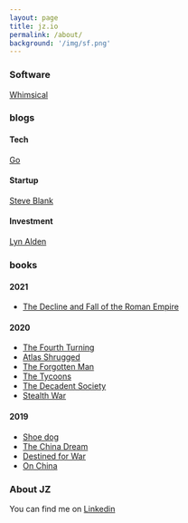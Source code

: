 ```yaml
---
layout: page
title: jz.io
permalink: /about/
background: '/img/sf.png'
---
```


### Software
[Whimsical](https://whimsical.com)

### blogs
#### Tech
[Go](https://blog.golang.org)

#### Startup
[Steve Blank](https://steveblank.com)

#### Investment
[Lyn Alden](https://www.lynalden.com)

### books
#### 2021
- [The Decline and Fall of the Roman Empire](https://www.amazon.com/dp/0307700763/ref=cm_sw_em_r_mt_dp_7W1X0PQHGTNJXMT8AA6A)

#### 2020
- [The Fourth Turning](https://www.amazon.com/dp/0767900464/ref=cm_sw_em_r_mt_dp_FVWG8YGN3J9E1ZF0WP47)
- [Atlas Shrugged](https://www.amazon.com/dp/0525948929/ref=cm_sw_em_r_mt_dp_XQSBMJXPK7QZWGBC6BZJ)
- [The Forgotten Man](https://www.amazon.com/dp/0060936428/ref=cm_sw_em_r_mt_dp_STASAXGP537R94DV5SQE)
- [The Tycoons](https://www.amazon.com/Tycoons-Carnegie-Rockefeller-Invented-Supereconomy/dp/)
- [The Decadent Society](https://www.amazon.com/dp/1476785252/ref=cm_sw_r_tw_dp_S356HV2Z0FPEHN233646)
- [Stealth War](https://www.amazon.com/dp/0593084349/ref=cm_sw_em_r_mt_dp_3MYR9NN07QA1W695GBA1)

#### 2019
- [Shoe dog](https://www.amazon.com/dp/1501135929/ref=cm_sw_em_r_mt_dp_PM91BGEYBSX6DQN9J7WD)
- [The China Dream](https://www.amazon.com/dp/B01N6M8WAB/ref=cm_sw_em_r_mt_dp_J7T81ADFEF0QW67G4NYK)
- [Destined for War](https://www.amazon.com/dp/1328915387/ref=cm_sw_em_r_mt_dp_BFCC555A7W09X9RWKE1W)
- [On China](https://www.amazon.com/dp/0143121316/ref=cm_sw_em_r_mt_dp_GJHMSDYF58N1HKFBH9ZY)


### About JZ
You can find me on [Linkedin][linkedin]



[linkedin]: https://www.linkedin.com/in/justin-zollars-a5407134
